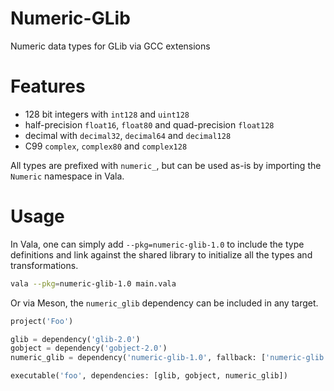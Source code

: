 # Numeric-GLib

Numeric data types for GLib via GCC extensions

# Features

 - 128 bit integers with `int128` and `uint128`
 - half-precision `float16`, `float80` and quad-precision `float128`
 - decimal with `decimal32`, `decimal64` and `decimal128`
 - C99 `complex`, `complex80` and `complex128`

All types are prefixed with `numeric_`, but can be used as-is by importing the
`Numeric` namespace in Vala.

# Usage

In Vala, one can simply add `--pkg=numeric-glib-1.0` to include the type
definitions and link against the shared library to initialize all the types and
transformations.

```bash
vala --pkg=numeric-glib-1.0 main.vala
```

Or via Meson, the `numeric_glib` dependency can be included in any target.

```python
project('Foo')

glib = dependency('glib-2.0')
gobject = dependency('gobject-2.0')
numeric_glib = dependency('numeric-glib-1.0', fallback: ['numeric-glib', 'numeric_glib'])

executable('foo', dependencies: [glib, gobject, numeric_glib])
```
